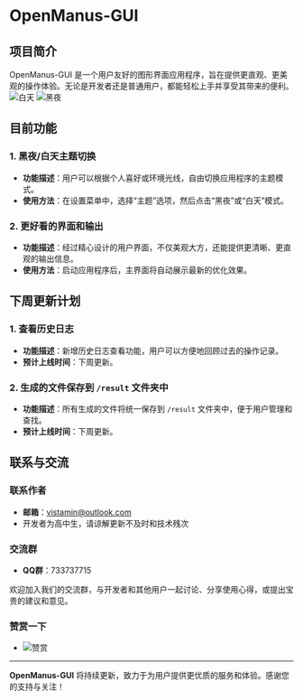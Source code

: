 # OpenManus-GUI

## 项目简介
OpenManus-GUI 是一个用户友好的图形界面应用程序，旨在提供更直观、更美观的操作体验。无论是开发者还是普通用户，都能轻松上手并享受其带来的便利。
![白天](https://img.picui.cn/free/2025/03/09/67cd54a52e9b5.png "白天")
![黑夜](https://img.picui.cn/free/2025/03/09/67cd54a52d47e.png "黑夜")

## 目前功能

### 1. 黑夜/白天主题切换
- **功能描述**：用户可以根据个人喜好或环境光线，自由切换应用程序的主题模式。
- **使用方法**：在设置菜单中，选择“主题”选项，然后点击“黑夜”或“白天”模式。

### 2. 更好看的界面和输出
- **功能描述**：经过精心设计的用户界面，不仅美观大方，还能提供更清晰、更直观的输出信息。
- **使用方法**：启动应用程序后，主界面将自动展示最新的优化效果。

## 下周更新计划

### 1. 查看历史日志
- **功能描述**：新增历史日志查看功能，用户可以方便地回顾过去的操作记录。
- **预计上线时间**：下周更新。

### 2. 生成的文件保存到 `/result` 文件夹中
- **功能描述**：所有生成的文件将统一保存到 `/result` 文件夹中，便于用户管理和查找。
- **预计上线时间**：下周更新。

## 联系与交流

### 联系作者
- **邮箱**：vistamin@outlook.com
- 开发者为高中生，请谅解更新不及时和技术残次

### 交流群
- **QQ群**：733737715

欢迎加入我们的交流群，与开发者和其他用户一起讨论、分享使用心得，或提出宝贵的建议和意见。
### 赞赏一下
- ![赞赏](https://private-user-images.githubusercontent.com/164725925/346342198-4fc72792-e019-4bc3-80b4-1bda094940fc.png?jwt=eyJhbGciOiJIUzI1NiIsInR5cCI6IkpXVCJ9.eyJpc3MiOiJnaXRodWIuY29tIiwiYXVkIjoicmF3LmdpdGh1YnVzZXJjb250ZW50LmNvbSIsImtleSI6ImtleTUiLCJleHAiOjE3NDE5NjQzMzEsIm5iZiI6MTc0MTk2NDAzMSwicGF0aCI6Ii8xNjQ3MjU5MjUvMzQ2MzQyMTk4LTRmYzcyNzkyLWUwMTktNGJjMy04MGI0LTFiZGEwOTQ5NDBmYy5wbmc_WC1BbXotQWxnb3JpdGhtPUFXUzQtSE1BQy1TSEEyNTYmWC1BbXotQ3JlZGVudGlhbD1BS0lBVkNPRFlMU0E1M1BRSzRaQSUyRjIwMjUwMzE0JTJGdXMtZWFzdC0xJTJGczMlMkZhd3M0X3JlcXVlc3QmWC1BbXotRGF0ZT0yMDI1MDMxNFQxNDUzNTFaJlgtQW16LUV4cGlyZXM9MzAwJlgtQW16LVNpZ25hdHVyZT04YmE3MWI0Yjg2MmFmOTg2ZGM0OGUwMWU5YmY3MTNmMTcyY2NkYWNmMzIzYjJhYmQ3NjFkYzJkNDA2YjU3OTRlJlgtQW16LVNpZ25lZEhlYWRlcnM9aG9zdCJ9.v7aYug8pLETJfcvv5QQSyYIB2wKsKPVgHc-LeuJQ2PM"赞赏")
---

**OpenManus-GUI** 将持续更新，致力于为用户提供更优质的服务和体验。感谢您的支持与关注！
